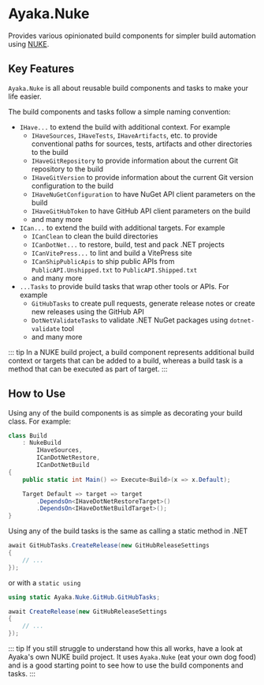 # Ayaka.Nuke

Provides various opinionated build components for simpler build automation using [NUKE].

## Key Features

`Ayaka.Nuke` is all about reusable build components and tasks to make your life easier.

The build components and tasks follow a simple naming convention:

* `IHave...` to extend the build with additional context. For example
  * `IHaveSources`, `IHaveTests`, `IHaveArtifacts`, etc. to provide conventional paths for sources, tests, artifacts and other directories to the build
  * `IHaveGitRepository` to provide information about the current Git repository to the build
  * `IHaveGitVersion` to provide information about the current Git version configuration to the build
  * `IHaveNuGetConfiguration` to have NuGet API client parameters on the build
  * `IHaveGitHubToken` to have GitHub API client parameters on the build
  * and many more
* `ICan...` to extend the build with additional targets. For example
  * `ICanClean` to clean the build directories
  * `ICanDotNet...` to restore, build, test and pack .NET projects
  * `ICanVitePress...` to lint and build a VitePress site
  * `ICanShipPublicApis` to ship public APIs from `PublicAPI.Unshipped.txt` to `PublicAPI.Shipped.txt`
  * and many more
* `...Tasks` to provide build tasks that wrap other tools or APIs. For example
  * `GitHubTasks` to create pull requests, generate release notes or create new releases using the GitHub API
  * `DotNetValidateTasks` to validate .NET NuGet packages using `dotnet-validate` tool
  * and many more

::: tip
In a NUKE build project, a build component represents additional build context or targets that can be added to a build,
whereas a build task is a method that can be executed as part of target.
:::

## How to Use

Using any of the build components is as simple as decorating your build class. For example:

```csharp
class Build
    : NukeBuild
        IHaveSources,
        ICanDotNetRestore,
        ICanDotNetBuild
{
    public static int Main() => Execute<Build>(x => x.Default);

    Target Default => target => target
        .DependsOn<IHaveDotNetRestoreTarget>()
        .DependsOn<IHaveDotNetBuildTarget>();
}
```

Using any of the build tasks is the same as calling a static method in .NET

```csharp
await GitHubTasks.CreateRelease(new GitHubReleaseSettings
{
    // ...
});
```

or with a `static using`

```csharp
using static Ayaka.Nuke.GitHub.GitHubTasks;

await CreateRelease(new GitHubReleaseSettings
{
    // ...
});
```

::: tip
If you still struggle to understand how this all works, have a look at Ayaka's own NUKE build project.
It uses `Ayaka.Nuke` (eat your own dog food) and is a good starting point to see how to use the build components and tasks.
:::

[NUKE]: https://nuke.build/
